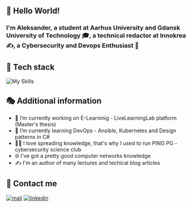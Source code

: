 ## 👋 Hello World! 

### I'm Aleksander, a student at Aarhus University and Gdansk University of Technology 🎓, a technical redactor at Innokrea ✍️, a Cybersecurity and Devops Enthusiast 🔐

## 🧬 Tech stack
![My Skills](https://skillicons.dev/icons?i=jenkins,ansible,aws,py,bash,nginx,docker,kubernetes,cloudflare,fastapi,cs,react,nextjs,js,rabbitmq,mysql,sequelize,postgres,git,github,gitlab&perline=7)

## 🎭 Additional information
- 🔭 I’m currently working on E-Learninig - LiveLearningLab platform (Master's thesis)
- 🧠 I’m currently learning DevOps - Ansible, Kubernetes and Design patterns in C#
- 👨‍🎓 I love spreading knowledge, that's why I used to run PING PG - cybersecurity science club
- 🌐 I've got a pretty good computer networks knowledge
- ✍️ I'm an author of many lectures and techical blog articles

## 📲 Contact me
[![mail](https://img.shields.io/badge/Mail-005FF9?logo=maildotru&logoColor=fff&style=for-the-badge)](mailto:aleksander.chotecki@gmail.com)
[![linkedin](https://img.shields.io/badge/linkedin-%230077B5.svg?&style=for-the-badge&logo=linkedin&logoColor=white)](https://www.linkedin.com/in/achotecki/)
